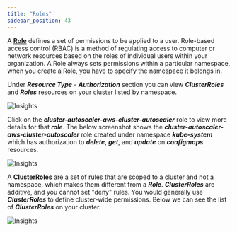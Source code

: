 ```yaml
---
title: "Roles"
sidebar_position: 43
---
```


A **[Role](https://kubernetes.io/docs/reference/access-authn-authz/rbac/)** defines a set of permissions to be applied to a user. Role-based access control (RBAC) is a method of regulating access to computer or network resources based on the roles of individual users within your organization. A Role always sets permissions within a particular namespace, when you create a Role, you have to specify the namespace it belongs in.

Under **_Resource Type_** - **_Authorization_** section you can view **_ClusterRoles_** and **_Roles_** resources on your cluster listed by namespace.

![Insights](/img/resource-view/autz-role.jpg)

Click on the **_cluster-autoscaler-aws-cluster-autoscaler_** role to view more details for that **_role_**. The below screenshot shows the **_cluster-autoscaler-aws-cluster-autoscaler_** role created under namespace **_kube-system_** which has authorization to **_delete_**, **_get_**, and **_update_** on **_configmaps_** resources.

![Insights](/img/resource-view/autz-role-detail.jpg)

A **[ClusterRoles](https://kubernetes.io/docs/reference/access-authn-authz/rbac/#role-and-clusterrole)** are a set of rules that are scoped to a cluster and not a namespace, which makes them different from a **_Role_**. **_ClusterRoles_** are additive, and you cannot set "deny" rules. You would generally use **_ClusterRoles_** to define cluster-wide permissions. Below we can see the list of **_ClusterRoles_** on your cluster.

![Insights](/img/resource-view/authz-crole.jpg)
